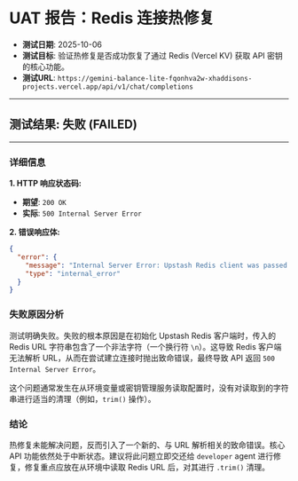 # UAT 报告：Redis 连接热修复

- **测试日期**: 2025-10-06
- **测试目标**: 验证热修复是否成功恢复了通过 Redis (Vercel KV) 获取 API 密钥的核心功能。
- **测试URL**: `https://gemini-balance-lite-fqonhva2w-xhaddisons-projects.vercel.app/api/v1/chat/completions`

---

## 测试结果: 失败 (FAILED)

---

### 详细信息

**1. HTTP 响应状态码:**
   - **期望**: `200 OK`
   - **实际**: `500 Internal Server Error`

**2. 错误响应体:**
```json
{
  "error": {
    "message": "Internal Server Error: Upstash Redis client was passed an invalid URL. You should pass a URL starting with https. Received: \\"https://rested-imp-13075.upstash.io\\n\\". ",
    "type": "internal_error"
  }
}
```

### 失败原因分析

测试明确失败。失败的根本原因是在初始化 Upstash Redis 客户端时，传入的 Redis URL 字符串包含了一个非法字符（一个换行符 `\n`）。这导致 Redis 客户端无法解析 URL，从而在尝试建立连接时抛出致命错误，最终导致 API 返回 `500 Internal Server Error`。

这个问题通常发生在从环境变量或密钥管理服务读取配置时，没有对读取到的字符串进行适当的清理（例如，`trim()` 操作）。

### 结论

热修复未能解决问题，反而引入了一个新的、与 URL 解析相关的致命错误。核心 API 功能依然处于中断状态。建议将此问题立即交还给 `developer` agent 进行修复，修复重点应放在从环境中读取 Redis URL 后，对其进行 `.trim()` 清理。
